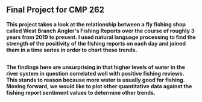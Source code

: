 ## Final Project for CMP 262
<p><b> 
        This project takes a look at the relationship between a fly fishing shop called West Branch Angler's
        Fishing Reports over the course of roughly 3 years from 2019 to present. I used natural language processing
        to find the strength of the positivity of the fishing reports on each day and joined them in a time series
        in order to chart these trends.
</b></p>

## 
## 

<p><b> 
        The findings here are unsurprising in that higher levels of water in the river system in question correlated
        well with positive fishing reviews. This stands to reason because more water is usually good for fishing. Moving forward,
        we would like to plot other quantitative data against the fishing report sentiment values to determine other trends.
</b></p>